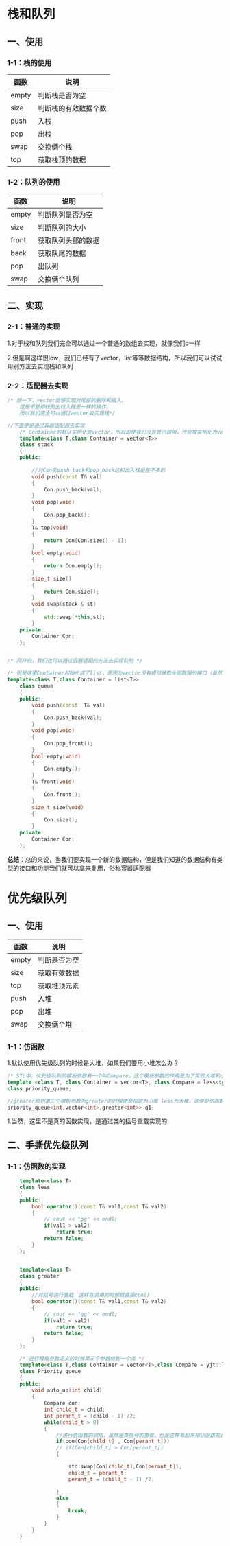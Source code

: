# 栈和队列

## 一、使用

### 1-1：栈的使用

| 函数  | 说明                 |
| ----- | -------------------- |
| empty | 判断栈是否为空       |
| size  | 判断栈的有效数据个数 |
| push  | 入栈                 |
| pop   | 出栈                 |
| swap  | 交换俩个栈           |
| top   | 获取栈顶的数据       |

### 1-2：队列的使用

| 函数  | 说明               |
| ----- | ------------------ |
| empty | 判断队列是否为空   |
| size  | 判断队列的大小     |
| front | 获取队列头部的数据 |
| back  | 获取队尾的数据     |
| pop   | 出队列             |
| swap  | 交换俩个队列       |

## 二、实现

### 2-1：普通的实现

1.对于栈和队列我们完全可以通过一个普通的数组去实现，就像我们c一样

2.但是啊这样很low，我们已经有了vector，list等等数据结构，所以我们可以试试用别方法去实现栈和队列

### 2-2：适配器去实现

```c++
/* 想一下，vector能够实现对尾部的删除和插入，
	这是不是和栈的出栈入栈是一样的操作，
	所以我们完全可以通过vector去实现栈*/

//下面便是通过容器适配器去实现
	/* Container的默认实例化是vector，所以即使我们没有显示调用，也会被实例化为vector */
	template<class T,class Container = vector<T>>
    class stack
    {
    public:
        
        //对Con的push_back和pop_back这和出入栈是差不多的
        void push(const T& val)
        {
            Con.push_back(val);
        }
        void pop(void)
        {
            Con.pop_back();
        }
        T& top(void)
        {
            return Con[Con.size() - 1];
        }
        bool empty(void)
        {
            return Con.empty();
        }
        size_t size()
        {
            return Con.size();
        }
        void swap(stack & st)
        {
            std::swap(*this,st);
        }
    private:
        Container Con;
    };


/* 同样的，我们也可以通过容器适配的方法去实现队列 */

/* 但是这里Container初始化成了list，是因为vector没有提供获取头部数据的接口（虽然可以直接写，但是直接list岂不是更舒服？） */
template<class T,class Container = list<T>>
    class queue
    {
    public:
        void push(const  T& val)
        {
            Con.push_back(val);
        }
        void pop(void)
        {
            Con.pop_front();
        }
        bool empty(void)
        {
            Con.empty();
        }
        T& front(void)
        {
            Con.front();
        }
        size_t size(void)
        {
            Con.size();
        }
    private:
        Container Con;    
    };

```

**总结**：总的来说，当我们要实现一个新的数据结构，但是我们知道的数据结构有类型的接口和功能我们就可以拿来复用，俗称容器适配器 

# 优先级队列

## 一、使用

| 函数  | 说明         |
| ----- | ------------ |
| empty | 判断是否为空 |
| size  | 获取有效数据 |
| top   | 获取堆顶元素 |
| push  | 入堆         |
| pop   | 出堆         |
| swap  | 交换俩个堆   |

### 1-1：仿函数

1.默认使用优先级队列的时候是大堆，如果我们要用小堆怎么办？

```c++
/* STL中，优先级队列的模板参数有一个叫Compare，这个模板参数的作用是为了实现大堆和小堆的控制 */
template <class T, class Container = vector<T>, class Compare = less<typename Container::value_type> > 
class priority_queue;

//greater给到第三个模板参数为greater的时候便是指定为小堆 less为大堆，这便是仿函数
priority_queue<int,vector<int>,greater<int>> q1;
```

1.当然，这里不是真的函数实现，是通过类的括号重载实现的

## 二、手撕优先级队列 

### 1-1：仿函数的实现

```c++
    template<class T>
    class less
    {
    public:
        bool operator()(const T& val1,const T& val2)
        {
            // cout << "gg" << endl;
            if(val1 > val2)
                return true;
            return false;
        }
    };


    template<class T>
    class greater
    {
    public:
        //对括号进行重载，这样在调用的时候就直接con()
        bool operator()(const T& val1,const T& val2)
        {
            // cout << "gg" << endl;
            if(val1 < val2)
                return true;
            return false;
        }
    };

	/* 进行模板参数定义的时候第三个参数给到一个类 */
    template<class T,class Container = vector<T>,class Compare = yjt::less<T>>
    class Priority_queue
    {
    public:
        void auto_up(int child)
        {
            Compare con;
            int child_t = child;
            int perant_t = (child - 1) /2;
            while(child_t > 0)
            {
                //进行仿函数的调用，虽然是类括号的重载，但是这样看起来相识函数的调用。
                if(con(Con[child_t] , Con[perant_t]))
                // if(Con[child_t] > Con[perant_t])
                {   

                    std:swap(Con[child_t],Con[perant_t]);
                    child_t = perant_t;
                    perant_t = (child_t - 1) /2;

                }
                else
                {
                    break;
                }
            }
        }
    }
```

